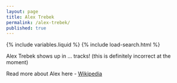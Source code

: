 ```yaml
---
layout: page
title: Alex Trebek
permalink: /alex-trebek/
published: true
---
```


{% include variables.liquid %}
{% include load-search.html %}

Alex Trebek shows up in <span id="alex-count-span">...</span> tracks! (this is definitely incorrect at the moment)

Read more about Alex here - [Wikipedia](https://en.wikipedia.org/wiki/Alex_Trebek)